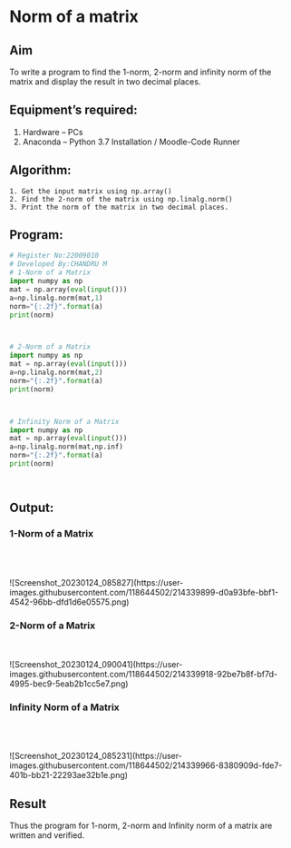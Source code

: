 # Norm of a matrix
## Aim
To write a program to find the 1-norm, 2-norm and infinity norm of the matrix and display the result in two decimal places.
## Equipment’s required:
1.	Hardware – PCs
2.	Anaconda – Python 3.7 Installation / Moodle-Code Runner
## Algorithm:
	1. Get the input matrix using np.array()   
    2. Find the 2-norm of the matrix using np.linalg.norm()
	3. Print the norm of the matrix in two decimal places.
## Program:
```Python
# Register No:22009010
# Developed By:CHANDRU M
# 1-Norm of a Matrix
import numpy as np
mat = np.array(eval(input()))
a=np.linalg.norm(mat,1)
norm="{:.2f}".format(a)
print(norm)



# 2-Norm of a Matrix
import numpy as np
mat = np.array(eval(input()))
a=np.linalg.norm(mat,2)
norm="{:.2f}".format(a)
print(norm)



# Infinity Norm of a Matrix
import numpy as np
mat = np.array(eval(input()))
a=np.linalg.norm(mat,np.inf)
norm="{:.2f}".format(a)
print(norm)




```

## Output:
### 1-Norm of a Matrix
<br>
<br>
<br>![Screenshot_20230124_085827](https://user-images.githubusercontent.com/118644502/214339899-d0a93bfe-bbf1-4542-96bb-dfd1d6e05575.png)



### 2-Norm of a Matrix
<br>
<br>![Screenshot_20230124_090041](https://user-images.githubusercontent.com/118644502/214339918-92be7b8f-bf7d-4995-bec9-5eab2b1cc5e7.png)
<br>


### Infinity Norm of a Matrix
<br>
<br>
<br>
![Screenshot_20230124_085231](https://user-images.githubusercontent.com/118644502/214339966-8380909d-fde7-401b-bb21-22293ae32b1e.png)



## Result
Thus the program for 1-norm, 2-norm and Infinity norm of a matrix are written and verified.
